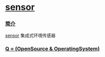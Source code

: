 ﻿# [sensor](https://github.com/OS-Q/D95)
### [简介](https://github.com/OS-Q/D95/wiki)


[sensor](https://github.com/OS-Q/D95) 集成式环境传感器


### [Q = (OpenSource & OperatingSystem) ](http://www.OS-Q.com)
